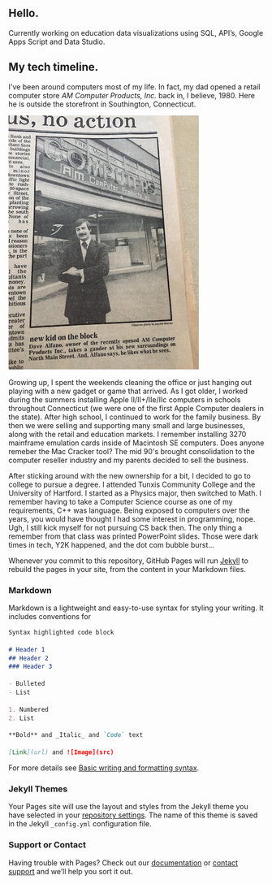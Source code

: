 ## Hello.

Currently working on education data visualizations using SQL, API’s, Google Apps Script and Data Studio.

## My tech timeline.

I've been around computers most of my life. In fact, my dad opened a retail computer store _AM Computer Products, Inc._ back in, I believe, 1980. Here he is outside the storefront in Southington, Connecticut. 

![Image](IMG_1171v2.JPG)

Growing up, I spent the weekends cleaning the office or just hanging out playing with a new gadget or game that arrived. As I got older, I worked during the summers installing Apple II/II+/IIe/IIc computers in schools throughout Connecticut (we were one of the first Apple Computer dealers in the state). After high school, I continued to work for the family business. By then we were selling and supporting many small and large businesses, along with the retail and education markets. I remember installing 3270 mainframe emulation cards inside of Macintosh SE computers. Does anyone remeber the Mac Cracker tool? The mid 90's brought consolidation to the computer reseller industry and my parents decided to sell the business. 

After sticking around with the new ownership for a bit, I decided to go to college to pursue a degree. I attended Tunxis Community College and the University of Hartford. I started as a Physics major, then switched to Math. I remember having to take a Computer Science course as one of my requirements, C++ was language. Being exposed to computers over the years, you would have thought I had some interest in programming, nope. Ugh, I still kick myself for not pursuing CS back then. The only thing a remember from that class was printed PowerPoint slides. Those were dark times in tech, Y2K happened, and the dot com bubble burst...

Whenever you commit to this repository, GitHub Pages will run [Jekyll](https://jekyllrb.com/) to rebuild the pages in your site, from the content in your Markdown files.

### Markdown

Markdown is a lightweight and easy-to-use syntax for styling your writing. It includes conventions for

```markdown
Syntax highlighted code block

# Header 1
## Header 2
### Header 3

- Bulleted
- List

1. Numbered
2. List

**Bold** and _Italic_ and `Code` text

[Link](url) and ![Image](src)
```

For more details see [Basic writing and formatting syntax](https://docs.github.com/en/github/writing-on-github/getting-started-with-writing-and-formatting-on-github/basic-writing-and-formatting-syntax).

### Jekyll Themes

Your Pages site will use the layout and styles from the Jekyll theme you have selected in your [repository settings](https://github.com/runmca/runmca.github.io/settings/pages). The name of this theme is saved in the Jekyll `_config.yml` configuration file.

### Support or Contact

Having trouble with Pages? Check out our [documentation](https://docs.github.com/categories/github-pages-basics/) or [contact support](https://support.github.com/contact) and we’ll help you sort it out.
